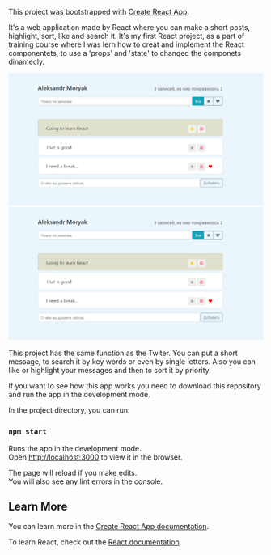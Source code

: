 This project was bootstrapped with [Create React App](https://github.com/facebook/create-react-app).

It's a web application made by React where you can make a short posts, highlight, sort, like and search it.
It's my first React project, as a part of training course where I was lern how to creat and implement the React componentets, to use a 'props' and 'state' to changed the componets dinamecly.

![app screenshot](https://github.com/Aleks-Iv-coder/Twiter-React/blob/main/src/images/Twiter-React.PNG)
<img src="https://github.com/Aleks-Iv-coder/Twiter-React/blob/main/src/images/Twiter-React.PNG">

This project has the same function as the Twiter. You can put a short message, to search it by key words or even by single letters. Also you can like or highlight your messages and then to sort it by priority.

If you want to see how this app works you need to download this repository and run the app in the development mode.

In the project directory, you can run:

### `npm start`

Runs the app in the development mode.\
Open [http://localhost:3000](http://localhost:3000) to view it in the browser.

The page will reload if you make edits.\
You will also see any lint errors in the console.

## Learn More

You can learn more in the [Create React App documentation](https://facebook.github.io/create-react-app/docs/getting-started).

To learn React, check out the [React documentation](https://reactjs.org/).
